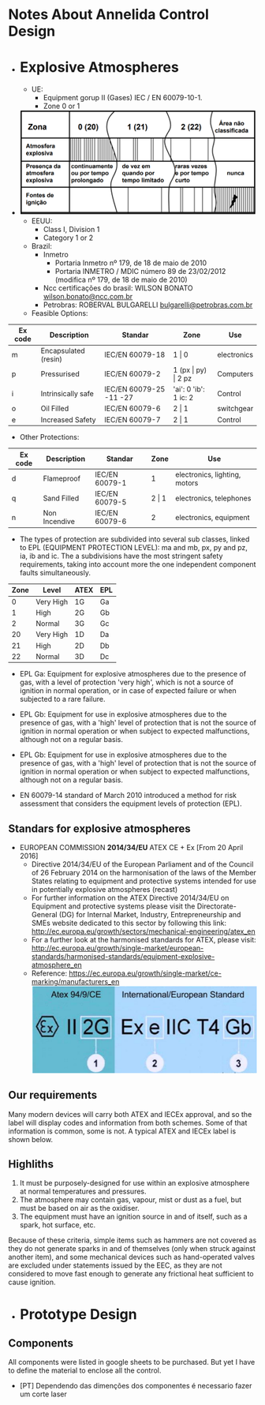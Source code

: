 # Notes About Annelida Control Design 
- # Explosive Atmospheres 
    - UE:
        - Equipment gorup II (Gases)  IEC / EN 60079-10-1.  
        - Zone 0 or 1 
- ![](2018-03-13-16-12-02.png)
    - EEUU:
        - Class I, Division 1 
        - Category 1 or 2
    - Brazil:
        - Inmetro 
            - Portaria Inmetro nº 179, de 18 de maio de 2010 
            - Portaria INMETRO / MDIC número 89 de 23/02/2012 (modifica  nº 179, de 18 de maio de 2010)
        - Ncc certificações do brasil: WILSON BONATO wilson.bonato@ncc.com.br
        - Petrobras: ROBERVAL BULGARELLI bulgarelli@petrobras.com.br
    - Feasible Options:

| Ex code | Description          | Standar                 | Zone                  | Use         |
| ------- | -------------------- | ----------------------- | --------------------- | ----------- |
| m       | Encapsulated (resin) | IEC/EN 60079-18         | 1 \| 0                | electronics |
| p       | Pressurised          | IEC/EN 60079-2          | 1 (px \| py) \| 2 pz  | Computers   |
| i       | Intrinsically safe   | IEC/EN 60079-25 -11 -27 | 'ai': 0 'ib': 1 ic: 2 | Control     |
| o       | Oil Filled           | IEC/EN 60079-6          | 2 \| 1                | switchgear  |
| e       | Increased Safety     | IEC/EN 60079-7          | 2 \| 1                | Control     |

   - Other Protections:

| Ex code | Description      | Standar        | Zone   | Use                           |
| ------- | ---------------- | -------------- | ------ | ----------------------------- |
| d       | Flameproof       | IEC/EN 60079-1 | 1      | electronics, lighting, motors |
| q       | Sand Filled      | IEC/EN 60079-5 | 2 \| 1 | electronics, telephones       |
| n       | Non Incendive    | IEC/EN 60079-6 | 2      | electronics, equipment        |

- The types of protection are subdivided into several sub classes, linked to EPL (EQUIPMENT PROTECTION LEVEL): ma and mb, px, py and pz, ia, ib and ic. The a subdivisions have the most stringent safety requirements, taking into account more the one independent component faults simultaneously.

| Zone | Level     | ATEX | EPL |
| ---- | --------- | ---- | --- |
| 0    | Very High | 1G   | Ga  |
| 1    | High      | 2G   | Gb  |
| 2    | Normal    | 3G   | Gc  |
| 20   | Very High | 1D   | Da  |
| 21   | High      | 2D   | Db  |
| 22   | Normal    | 3D   | Dc  |

- EPL Ga: Equipment for explosive atmospheres due to the presence of gas, with a level of
protection 'very high', which is not a source of ignition in normal operation, or in case of expected
failure or when subjected to a rare failure.

- EPL Gb: Equipment for use in explosive atmospheres due to the presence of gas, with a 'high'
level of protection that is not the source of ignition in normal operation or when subject to expected
malfunctions, although not on a regular basis.

- EPL Gb: Equipment for use in explosive atmospheres due to the presence of gas, with a 'high'
level of protection that is not the source of ignition in normal operation or when subject to expected
malfunctions, although not on a regular basis.

- EN 60079-14 standard of March 2010 introduced a method for risk assessment that considers the
equipment levels of protection (EPL).



## Standars for explosive atmospheres


* EUROPEAN COMMISSION **2014/34/EU** ATEX CE + Ex [From 20 April 2016]
    * Directive 2014/34/EU of the European Parliament and of the Council of 26 February 2014 on the harmonisation of the laws of the Member States relating to equipment and protective systems intended for use in potentially explosive atmospheres (recast)
    * For further information on the ATEX Directive 2014/34/EU on Equipment and protective systems please visit the Directorate-General (DG) for Internal Market, Industry, Entrepreneurship and SMEs website dedicated to this sector by following this link: http://ec.europa.eu/growth/sectors/mechanical-engineering/atex_en
    * For a further look at the harmonised standards for ATEX, please visit: http://ec.europa.eu/growth/single-market/european-standards/harmonised-standards/equipment-explosive-atmosphere_en
    * Reference: https://ec.europa.eu/growth/single-market/ce-marking/manufacturers_en
![](2018-03-07-12-42-33.png)

## Our requirements

Many modern devices will carry both ATEX and IECEx approval, and so the label will display codes and information from both schemes. Some of that information is common, some is not. A typical ATEX and IECEx label is shown below.

## Highliths 

1. It must be purposely-designed for use within an explosive atmosphere at normal temperatures and pressures.
2. The atmosphere may contain gas, vapour, mist or dust as a fuel, but must be based on air as the oxidiser. 
3. The equipment must have an ignition source in and of itself, such as a spark, hot surface, etc.

Because of these criteria, simple items such as hammers are not covered as they do not generate sparks in and of themselves (only when struck against another item), and some mechanical devices such as hand-operated valves are excluded under statements issued by the EEC, as they are not considered to move fast enough to generate any frictional heat sufficient to cause ignition. 


- # Prototype Design

## Components

All components were listed in google sheets to be purchased.
But yet I have to define the material to enclose all the control.

- [PT] Dependendo das dimenções dos componentes é necessario fazer um corte laser

